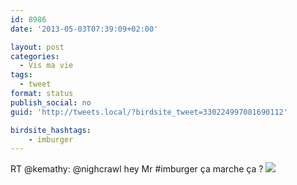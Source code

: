 ```yaml
---
id: 8986
date: '2013-05-03T07:39:09+02:00'

layout: post
categories:
  - Vis ma vie
tags:
  - tweet
format: status
publish_social: no
guid: 'http://tweets.local/?birdsite_tweet=330224997081690112'

birdsite_hashtags:
    - imburger
---
```


RT @kemathy: @nighcrawl hey Mr #imburger ça marche ça ? ![](http://tweets.local/wp-content/uploads/twitter-archive/tweets_media/330224997081690112-BJUnA00CUAAF1S7.jpg)